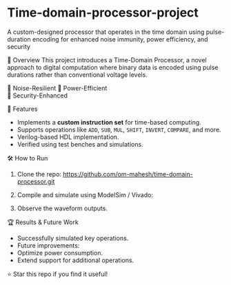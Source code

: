 # Time-domain-processor-project

A custom-designed processor that operates in the time domain using pulse-duration encoding for enhanced noise immunity, power efficiency, and security

 🚀 Overview
This project introduces a Time-Domain Processor, a novel approach to digital computation where binary data is encoded using pulse durations rather than conventional voltage levels. 

🔹 Noise-Resilient
🔹 Power-Efficient  
🔹 Security-Enhanced

 📜 Features
- Implements a **custom instruction set** for time-based computing.
- Supports operations like `ADD`, `SUB`, `MUL`, `SHIFT`, `INVERT`, `COMPARE`, and more.
- Verilog-based HDL implementation.
- Verified using test benches and simulations.

🛠 How to Run
1. Clone the repo:
https://github.com/om-mahesh/time-domain-processor.git
2. Compile and simulate using ModelSim / Vivado:

3. Observe the waveform outputs.

 🏆 Results & Future Work
- Successfully simulated key operations.
- Future improvements:
- Optimize power consumption.
- Extend support for additional operations.


⭐ Star this repo if you find it useful!
